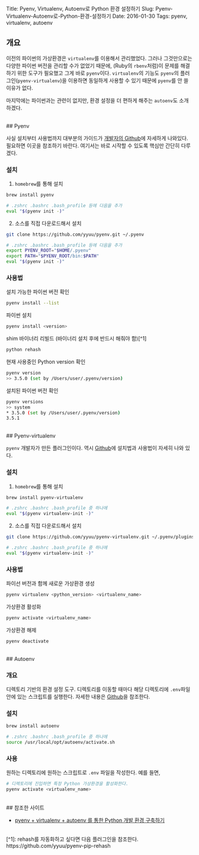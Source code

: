 Title: Pyenv, Virtualenv, Autoenv로 Python 환경 설정하기
Slug: Pyenv-Virtualenv-Autoenv로-Python-환경-설정하기
Date: 2016-01-30
Tags: pyenv, virtualenv, autoenv

## 개요

이전의 파이썬의 가상환경은 `virtualenv`를 이용해서 관리했었다. 그러나 그것만으로는 다양한 파이썬 버전을 관리할 수가 없었기 때문에, (Ruby의 `rbenv`처럼)이 문제를 해결하기 위한 도구가 필요했고 그게 바로 `pyenv`이다. `virtualenv`의 기능도 `pyenv`의 플러그인(`pyenv-virtualenv`)을 이용하면 동일하게 사용할 수 있기 때문에 `pyenv`를 안 쓸 이유가 없다.

마지막에는 파이썬과는 관련이 없지만, 환경 설정을 더 편하게 해주는 `autoenv`도 소개하겠다.

<br>
## Pyenv

사실 설치부터 사용법까지 대부분의 가이드가 [개발자의 Github](https://github.com/yyuu/pyenv)에 자세하게 나와있다. 필요하면 이곳을 참조하기 바란다. 여기서는 바로 시작할 수 있도록 핵심만 간단히 다루겠다.

### 설치

1. `homebrew`를 통해 설치

``` bash
brew install pyenv

# .zshrc .bashrc .bash_profile 등에 다음을 추가
eval "$(pyenv init -)"
```

2. 소스를 직접 다운로드해서 설치

``` bash
git clone https://github.com/yyuu/pyenv.git ~/.pyenv

# .zshrc .bashrc .bash_profile 등에 다음을 추가
export PYENV_ROOT="$HOME/.pyenv"
export PATH="$PYENV_ROOT/bin:$PATH"
eval "$(pyenv init -)"
```

### 사용법

설치 가능한 파이썬 버전 확인

``` bash	
pyenv install --list
```

파이썬 설치

``` bash
pyenv install <version>
```

shim 바이너리 리빌드 (바이너리 설치 후에 반드시 해줘야 함)[^1]

``` bash
python rehash
```

현재 사용중인 Python version 확인

``` bash
pyenv version
>> 3.5.0 (set by /Users/user/.pyenv/version)
```

설치된 파이썬 버전 확인

``` bash
pyenv versions
>> system
* 3.5.0 (set by /Users/user/.pyenv/version)
3.5.1
```

<br>
## Pyenv-virtualenv

`pyenv` 개발자가 만든 플러그인이다. 역시 [Github](https://github.com/yyuu/pyenv-virtualenv)에 설치법과 사용법이 자세히 나와 있다.

### 설치

1. `homebrew`를 통해 설치

``` bash
brew install pyenv-virtualenv

# .zshrc .bashrc .bash_profile 중 하나에
eval "$(pyenv virtualenv-init -)"
```

2. 소스를 직접 다운로드해서 설치

``` bash
git clone https://github.com/yyuu/pyenv-virtualenv.git ~/.pyenv/plugins/pyenv-virtualenv

# .zshrc .bashrc .bash_profile 중 하나에
eval "$(pyenv virtualenv-init -)"
```

### 사용법

파이선 버전과 함께 새로운 가상환경 생성

``` bash
pyenv virtualenv <python_version> <virtualenv_name>
```

가상환경 활성화

``` bash
pyenv activate <virtualenv_name>
```

가상환경 해제

``` bash
pyenv deactivate
```

<br>
## Autoenv

### 개요

디렉토리 기반의 환경 설정 도구. 디렉토리를 이동할 때마다 해당 디렉토리에 `.env`파일 안에 있는 스크립트를 실행한다. 자세한 내용은 [Github](https://github.com/kennethreitz/autoenv)을 참조한다.

### 설치

``` bash
brew install autoenv

# .zshrc .bashrc .bash_profile 중 하나에
source /usr/local/opt/autoenv/activate.sh
```

### 사용

원하는 디렉토리에 원하는 스크립트로 `.env` 파일을 작성한다. 예를 들면,

``` bash
# 디렉토리에 진입하면 특정 Python 가상환경을 활성화한다.
pyenv activate <virtualenv_name>
```

<br>
## 참조한 사이트

- [pyenv + virtualenv + autoenv 를 통한 Python 개발 환경 구축하기](https://dobest.io/how-to-set-python-dev-env/)

<br>
[^1]: rehash를 자동화하고 싶다면 다음 플러그인을 참조한다. https://github.com/yyuu/pyenv-pip-rehash